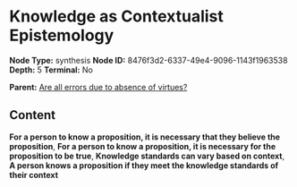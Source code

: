 # Knowledge as Contextualist Epistemology

**Node Type:** synthesis
**Node ID:** 8476f3d2-6337-49e4-9096-1143f1963538
**Depth:** 5
**Terminal:** No

**Parent:** [Are all errors due to absence of virtues?](are-all-errors-due-to-absence-of-virtues-antithesis-af260888-41be-454d-89fc-95b904d43a2b.md)

## Content

**For a person to know a proposition, it is necessary that they believe the proposition**, **For a person to know a proposition, it is necessary for the proposition to be true**, **Knowledge standards can vary based on context**, **A person knows a proposition if they meet the knowledge standards of their context**
